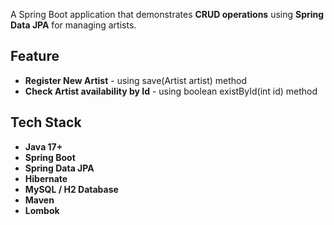 A Spring Boot application that demonstrates **CRUD operations** using **Spring Data JPA** for managing artists.  

Feature
-------
- **Register New Artist**  - using save(Artist artist) method
- **Check Artist availability by Id**  - using boolean existById(int id) method

Tech Stack
----------
- **Java 17+**  
- **Spring Boot**  
- **Spring Data JPA**  
- **Hibernate**  
- **MySQL / H2 Database**  
- **Maven**
- **Lombok**

